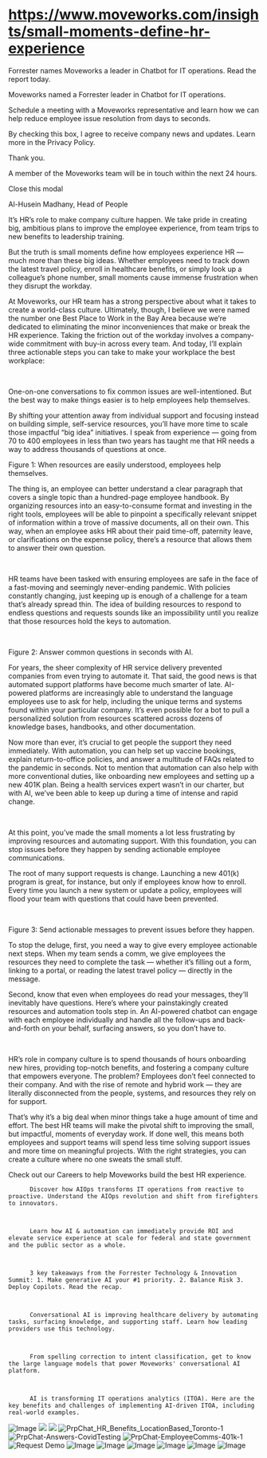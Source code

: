 # https://www.moveworks.com/insights/small-moments-define-hr-experience

Forrester names Moveworks a leader in Chatbot for IT operations. Read the report today.

Moveworks named a Forrester leader in Chatbot for IT operations. 

Schedule a meeting with a Moveworks representative and learn how we can help reduce employee issue resolution from days to seconds.

By checking this box, I agree to receive company news and updates. Learn more in the Privacy Policy.

Thank you.

A member of the Moveworks team will be in touch within the next 24 hours.



  Close this modal
  



Al-Husein Madhany, Head of People


It’s HR’s role to make company culture happen. We take pride in creating big, ambitious plans to improve the employee experience, from team trips to new benefits to leadership training.

But the truth is small moments define how employees experience HR — much more than these big ideas. Whether employees need to track down the latest travel policy, enroll in healthcare benefits, or simply look up a colleague’s phone number, small moments cause immense frustration when they disrupt the workday.

At Moveworks, our HR team has a strong perspective about what it takes to create a world-class culture. Ultimately, though, I believe we were named the number one Best Place to Work in the Bay Area because we’re dedicated to eliminating the minor inconveniences that make or break the HR experience. Taking the friction out of the workday involves a company-wide commitment with buy-in across every team. And today, I’ll explain three actionable steps you can take to make your workplace the best workplace:

 

One-on-one conversations to fix common issues are well-intentioned. But the best way to make things easier is to help employees help themselves. 

By shifting your attention away from individual support and focusing instead on building simple, self-service resources, you’ll have more time to scale those impactful “big idea” initiatives. I speak from experience — going from 70 to 400 employees in less than two years has taught me that HR needs a way to address thousands of questions at once.



Figure 1: When resources are easily understood, employees help themselves.

The thing is, an employee can better understand a clear paragraph that covers a single topic than a hundred-page employee handbook. By organizing resources into an easy-to-consume format and investing in the right tools, employees will be able to pinpoint a specifically relevant snippet of information within a trove of massive documents, all on their own. This way, when an employee asks HR about their paid time-off, paternity leave, or clarifications on the expense policy, there’s a resource that allows them to answer their own question.

 

HR teams have been tasked with ensuring employees are safe in the face of a fast-moving and seemingly never-ending pandemic. With policies constantly changing, just keeping up is enough of a challenge for a team that’s already spread thin. The idea of building resources to respond to endless questions and requests sounds like an impossibility until you realize that those resources hold the keys to automation.

 



Figure 2: Answer common questions in seconds with AI.

For years, the sheer complexity of HR service delivery prevented companies from even trying to automate it. That said, the good news is that automated support platforms have become much smarter of late. AI-powered platforms are increasingly able to understand the language employees use to ask for help, including the unique terms and systems found within your particular company. It’s even possible for a bot to pull a personalized solution from resources scattered across dozens of knowledge bases, handbooks, and other documentation.

Now more than ever, it’s crucial to get people the support they need immediately. With automation, you can help set up vaccine bookings, explain return-to-office policies, and answer a multitude of FAQs related to the pandemic in seconds. Not to mention that automation can also help with more conventional duties, like onboarding new employees and setting up a new 401K plan. Being a health services expert wasn’t in our charter, but with AI, we’ve been able to keep up during a time of intense and rapid change.

 

At this point, you’ve made the small moments a lot less frustrating by improving resources and automating support. With this foundation, you can stop issues before they happen by sending actionable employee communications.

The root of many support requests is change. Launching a new 401(k) program is great, for instance, but only if employees know how to enroll. Every time you launch a new system or update a policy, employees will flood your team with questions that could have been prevented.

 



Figure 3: Send actionable messages to prevent issues before they happen.

To stop the deluge, first, you need a way to give every employee actionable next steps. When my team sends a comm, we give employees the resources they need to complete the task — whether it’s filling out a form, linking to a portal, or reading the latest travel policy — directly in the message.

Second, know that even when employees do read your messages, they’ll inevitably have questions. Here’s where your painstakingly created resources and automation tools step in. An AI-powered chatbot can engage with each employee individually and handle all the follow-ups and back-and-forth on your behalf, surfacing answers, so you don’t have to.

 

HR’s role in company culture is to spend thousands of hours onboarding new hires, providing top-notch benefits, and fostering a company culture that empowers everyone. The problem? Employees don’t feel connected to their company. And with the rise of remote and hybrid work — they are literally disconnected from the people, systems, and resources they rely on for support. 

That’s why it’s a big deal when minor things take a huge amount of time and effort. The best HR teams will make the pivotal shift to improving the small, but impactful, moments of everyday work. If done well, this means both employees and support teams will spend less time solving support issues and more time on meaningful projects. With the right strategies, you can create a culture where no one sweats the small stuff.

Check out our Careers to help Moveworks build the best HR experience.


          Discover how AIOps transforms IT operations from reactive to proactive. Understand the AIOps revolution and shift from firefighters to innovators.
        


          Learn how AI & automation can immediately provide ROI and elevate service experience at scale for federal and state government and the public sector as a whole.
        


          3 key takeaways from the Forrester Technology & Innovation Summit: 1. Make generative AI your #1 priority. 2. Balance Risk 3. Deploy Copilots. Read the recap.
        


          Conversational AI is improving healthcare delivery by automating tasks, surfacing knowledge, and supporting staff. Learn how leading providers use this technology.
        


          From spelling correction to intent classification, get to know the large language models that power Moveworks' conversational AI platform.
        


          AI is transforming IT operations analytics (ITOA). Here are the key benefits and challenges of implementing AI-driven ITOA, including real-world examples.
        



![Image](https://www.moveworks.com/hubfs/img/site/qr-demo.png)
![](https://www.moveworks.com/hubfs/41-BLOG-MW-BestPlacesToWork-2.jpg)
![](https://www.moveworks.com/hubfs/41-BLOG-MW-BestPlacesToWork-2.jpg)
![PrpChat_HR_Benefits_LocationBased_Toronto-1](https://www.moveworks.com/hs-fs/hubfs/PrpChat_HR_Benefits_LocationBased_Toronto-1.png?noresize&width=400&name=PrpChat_HR_Benefits_LocationBased_Toronto-1.png)
![PrpChat-Answers-CovidTesting](https://www.moveworks.com/hs-fs/hubfs/PrpChat-Answers-CovidTesting.png?noresize&width=400&name=PrpChat-Answers-CovidTesting.png)
![PrpChat-EmployeeComms-401k-1](https://www.moveworks.com/hs-fs/hubfs/PrpChat-EmployeeComms-401k-1.png?noresize&width=400&name=PrpChat-EmployeeComms-401k-1.png)
![Request Demo](https://no-cache.hubspot.com/cta/default/4204135/01fb8c68-5711-46f6-afd0-c984065bc3c4.png)
![Image](https://www.moveworks.com/hs-fs/hubfs/AIOps-featured-image.png?length=50&name=AIOps-featured-image.png)
![Image](https://www.moveworks.com/hs-fs/hubfs/Public-Sector-Convo-AI.png?length=50&name=Public-Sector-Convo-AI.png)
![Image](https://www.moveworks.com/hs-fs/hubfs/Forrester%20T%26I%20%281%29.png?length=50&name=Forrester%20T&I%20%281%29.png)
![Image](https://www.moveworks.com/hs-fs/hubfs/healthcare-test.png?length=50&name=healthcare-test.png)
![Image](https://www.moveworks.com/hs-fs/hubfs/Moveworks_LLM_Feature.png?length=50&name=Moveworks_LLM_Feature.png)
![Image](https://www.moveworks.com/hs-fs/hubfs/ITOA_feature.png?length=50&name=ITOA_feature.png)
